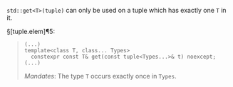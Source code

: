 `std::get<T>(tuple)` can only be used on a tuple which has exactly one `T` in it.

§[tuple.elem]¶5:

> ```
> (...)
> template<class T, class... Types>
>   constexpr const T& get(const tuple<Types...>& t) noexcept;
> (...)
> ```
>
> *Mandates*: The type `T` occurs exactly once in `Types`.